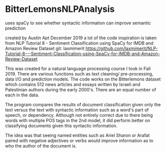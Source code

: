 # BitterLemonsNLPAnalysis
uses spaCy to see whether syntactic information can improve semantic prediction

created by Austin Apt December 2019
a lot of the code inspiration is taken from NLP Tutorial 8 - Sentiment Classification using SpaCy for IMDB and Amazon Review Dataset
git: laxmimerit 
https://github.com/laxmimerit/NLP-Tutorial-8---Sentiment-Classification-using-SpaCy-for-IMDB-and-Amazon-Review-Dataset

This was created for a natural language processing course I took in Fall 2019. There are various functions such as text cleaning/
pre-processing, data I/O and prediction models. The code works on the Bitterlemons dataset which contains 512 
news articles and essays written by Israeli and Palestinian authors during the early 2000's. There are an equal number of each in 
the data. 

The program compares the results of document classification given only the text versus the text with syntactic information
such as a word's part of speech, or dependency. Although not entirely correct due to there being words with multiple POS tags
in the 2nd model, it did perform better on classifying documents given this syntactic information.

The idea was that seeing named entities such as Ariel Sharon or Arafat paired with negative adjectives or verbs would
improve information as to who the author of the document is. 
